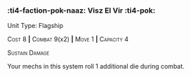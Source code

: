 ### :ti4-faction-pok-naaz: **Visz El Vir** :ti4-pok:

Unit Type: Flagship 

<span style="font-variant:small-caps;">Cost</span> 8 __|__ <span style="font-variant:small-caps;">Combat</span> 9(x2) __|__ <span style="font-variant:small-caps;">Move</span> 1 __|__ <span style="font-variant:small-caps;">Capacity</span> 4

<span style="font-variant:small-caps;">Sustain Damage</span>

Your mechs in this system roll 1 additional die during combat.
